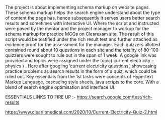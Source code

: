 The  project is about implementing schema markup on website pages. These schema markup helps the search engine understand about the type of content the page has, hence subsequently it serves users better search results and sometimes with interactive UI. Where the script and instructed were paved by the mentor and the project manager to workup for the schema markup for practice MCQs on Clearexam site. The result of this script would be testified under the rich result test and further attached as evidence proof for the assessment for the manager. Each quizzers allotted contained round about 10 questions in each site and the totality of 80-100 quizzers were sought to rule out in the span of 1 week. A google link was provided and topics were assigned under the topic( current electricity – physics ) . Here after googling ‘current electricity questions’, showcasing practice problems as search results in the form of a quiz, which could be ruled out. Key essentials from the 1st tasks were concepts of Hypertext Markup Language, cascading style sheets, java scripts to the core. With a blend of search engine optimisation and interface UI. 


ESSENTIALS LINKS TO FIRE UP :- 
https://search.google.com/test/rich-results

https://www.cleariitmedical.com/2020/10/Current-Electricity-Quiz-2.html



 
             
